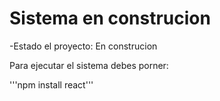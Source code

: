 <h1> Sistema en construcion</h1>

-Estado el proyecto: En construcion

Para ejecutar el sistema debes porner:

'''npm install react'''
